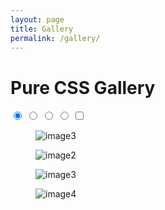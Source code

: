 ```yaml
---
layout: page
title: Gallery
permalink: /gallery/
---
```



  <meta name="viewport" content="width=device-width, initial-scale=1"><link rel="stylesheet" href="/assets/css/gallery.css">



<!-- partial:index.partial.html -->
<h1>Pure CSS Gallery</h1>
    <section class="gallery">
        <div class="carousel">
        <input type="radio" id="image1" name="gallery-control" checked>
            <input type="radio" id="image2" name="gallery-control">
            <input type="radio" id="image3" name="gallery-control">
            <input type="radio" id="image4" name="gallery-control">
             <input type="checkbox" id="fullscreen" name="gallery-fullscreen-control"/>
            <div class="wrap">
                     <figure>
                    <label for="fullscreen">
                        <img src="https://unsplash.it/1000/700/?random" alt="image3"/>
                    </label>
                </figure>
                <figure>
                    <label for="fullscreen">
                        <img src="https://unsplash.it/1200/980/?random" alt="image2"/>
                    </label>
                </figure>
                <figure>
                    <label for="fullscreen">
                        <img src="https://unsplash.it/1600/880/?random" alt="image3" />
                    </label>
                </figure>
                <figure>
                    <label for="fullscreen">
                        <img src="https://unsplash.it/2000/1400/?random" alt="image4"/>
                    </label>
                </figure>
            </div>
            <div class="thumbnails">
                <div class="slider"><div class="indicator"></div></div>
                <label for="image1" class="thumb" style="background-image: url('https://unsplash.it/700/480/?random')"></label>
                <label for="image2" class="thumb" style="background-image: url('https://unsplash.it/700/400/?random')"></label>
                <label for="image3" class="thumb" style="background-image: url('https://unsplash.it/700/410/?random')"></label>
                <label for="image4" class="thumb" style="background-image: url('https://unsplash.it/700/450/?random')"></label>
            </div>
        </div>
    </section>
<!-- partial -->
</body>
